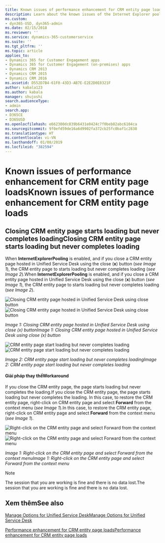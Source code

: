 ```yaml
---
title: Known issues of performance enhancement for CRM entity page loads | MicrosoftDocs
description: Learn about the known issues of the Internet Explorer pooling feature.
ms.custom:
- dyn365-USD, dyn365-admin
ms.date: 02/15/2018
ms.reviewer: ''
ms.service: dynamics-365-customerservice
ms.suite: ''
ms.tgt_pltfrm: ''
ms.topic: article
applies_to:
- Dynamics 365 for Customer Engagement apps
- Dynamics 365 for Customer Engagement (on-premises) apps
- Dynamics CRM 2013
- Dynamics CRM 2015
- Dynamics CRM 2016
ms.assetid: D552D7B4-61F0-43D3-AB7E-E2E2D0E8321F
author: kabala123
ms.author: kabala
manager: shujoshi
search.audienceType:
- admin
search.app:
- D365CE
- D365USD
ms.openlocfilehash: e662300dc839b6431e0424c7f0beb82abc6104ca
ms.sourcegitcommit: 9f0efd59de16a6d9902fa372cb25fc0baf1c2838
ms.translationtype: HT
ms.contentlocale: vi-VN
ms.lasthandoff: 01/08/2019
ms.locfileid: "382594"
---
```

# <a name="known-issues-of-performance-enhancement-for-crm-entity-page-loads"></a><span data-ttu-id="1f395-103">Known issues of performance enhancement for CRM entity page loads</span><span class="sxs-lookup"><span data-stu-id="1f395-103">Known issues of performance enhancement for CRM entity page loads</span></span>

## <a name="closing-crm-entity-page-starts-loading-but-never-completes-loading"></a><span data-ttu-id="1f395-104">Closing CRM entity page starts loading but never completes loading</span><span class="sxs-lookup"><span data-stu-id="1f395-104">Closing CRM entity page starts loading but never completes loading</span></span>

<span data-ttu-id="1f395-105">When **InternetExplorerPooling** is enabled, and if you close a CRM entity page hosted in Unified Service Desk using the close (**x**) button (_see Image 1_), the CRM entity page to starts loading but never completes loading (_see Image 2_).</span><span class="sxs-lookup"><span data-stu-id="1f395-105">When **InternetExplorerPooling** is enabled, and if you close a CRM entity page hosted in Unified Service Desk using the close (**x**) button (_see Image 1_), the CRM entity page to starts loading but never completes loading (_see Image 2_).</span></span>

  <span data-ttu-id="1f395-106">![Closing CRM entity page hosted in Unified Service Desk using close button](../../unified-service-desk/media/usd-crm-page-hosted-close-button.PNG "Closing CRM entity page hosted in Unified Service Desk using close button")</span><span class="sxs-lookup"><span data-stu-id="1f395-106">![Closing CRM entity page hosted in Unified Service Desk using close button](../../unified-service-desk/media/usd-crm-page-hosted-close-button.PNG "Closing CRM entity page hosted in Unified Service Desk using close button")</span></span>
    
  <span data-ttu-id="1f395-107">_Image 1: Closing CRM entity page hosted in Unified Service Desk using close (x) button_</span><span class="sxs-lookup"><span data-stu-id="1f395-107">_Image 1: Closing CRM entity page hosted in Unified Service Desk using close (x) button_</span></span>
  
  <span data-ttu-id="1f395-108">![CRM entity page start loading but never completes loading](../../unified-service-desk/media/usd-crm-page-hosted-never-completes-loading.PNG "CRM entity page start loading but never completes loading")</span><span class="sxs-lookup"><span data-stu-id="1f395-108">![CRM entity page start loading but never completes loading](../../unified-service-desk/media/usd-crm-page-hosted-never-completes-loading.PNG "CRM entity page start loading but never completes loading")</span></span>
  
  <span data-ttu-id="1f395-109">_Image 2: CRM entity page start loading but never completes loading_</span><span class="sxs-lookup"><span data-stu-id="1f395-109">_Image 2: CRM entity page start loading but never completes loading_</span></span>

#### <a name="workaround"></a><span data-ttu-id="1f395-110">**Giải pháp thay thế**</span><span class="sxs-lookup"><span data-stu-id="1f395-110">**Workaround**</span></span>

<span data-ttu-id="1f395-111">If you close the CRM entity page, the page starts loading but never completes the loading.</span><span class="sxs-lookup"><span data-stu-id="1f395-111">If you close the CRM entity page, the page starts loading but never completes the loading.</span></span> <span data-ttu-id="1f395-112">In this case, to restore the CRM entity page, right-click on CRM entity page and select **Forward** from the context menu (_see Image 1_).</span><span class="sxs-lookup"><span data-stu-id="1f395-112">In this case, to restore the CRM entity page, right-click on CRM entity page and select **Forward** from the context menu (_see Image 1_).</span></span>

<span data-ttu-id="1f395-113">![Right-click on the CRM entity page and select Forward from the context menu](../../unified-service-desk/media/usd-crm-page-right-click-CRM-entity-page-select-forward.PNG "Right-click on the CRM entity page and select Forward from the context menu")</span><span class="sxs-lookup"><span data-stu-id="1f395-113">![Right-click on the CRM entity page and select Forward from the context menu](../../unified-service-desk/media/usd-crm-page-right-click-CRM-entity-page-select-forward.PNG "Right-click on the CRM entity page and select Forward from the context menu")</span></span>

<span data-ttu-id="1f395-114">_Image 1: Right-click on the CRM entity page and select Forward from the context menu_</span><span class="sxs-lookup"><span data-stu-id="1f395-114">_Image 1: Right-click on the CRM entity page and select Forward from the context menu_</span></span>

> [!Note]
> <span data-ttu-id="1f395-115">The session that you are working is fine and there is no data lost.</span><span class="sxs-lookup"><span data-stu-id="1f395-115">The session that you are working is fine and there is no data lost.</span></span>

<!--If you  close the CRM entity page, the page starts loading but never completes loading. In this case, you need to close the CRM entity page and reopen the page to continue working.

It is possible that there is not close button on the CRM page tab, in this case, you can close the session tab and reopen the session and CRM entity page to continue working.

If the session tab does not have the close button, you must close the [!INCLUDE[pn_unified_service_desk](../../includes/pn-unified-service-desk.md)] client application and relaunch the client application, session, and CRM entity page to continue working.-->

## <a name="see-also"></a><span data-ttu-id="1f395-116">Xem thêm</span><span class="sxs-lookup"><span data-stu-id="1f395-116">See also</span></span>

[<span data-ttu-id="1f395-117">Manage Options for Unified Service Desk</span><span class="sxs-lookup"><span data-stu-id="1f395-117">Manage Options for Unified Service Desk</span></span>](../../unified-service-desk/admin/manage-options-unified-service-desk.md)
 
[<span data-ttu-id="1f395-118">Performance enhancement for CRM entity page loads</span><span class="sxs-lookup"><span data-stu-id="1f395-118">Performance enhancement for CRM entity page loads</span></span>](../admin/performance-enhancement-CRM-entity-page-loads.md)
